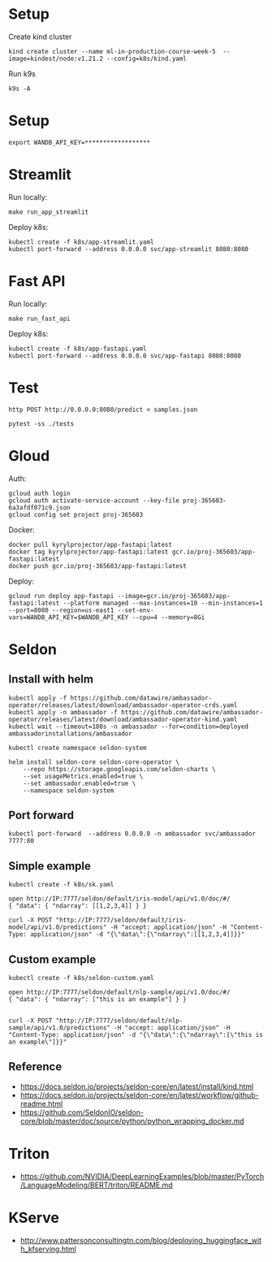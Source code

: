 
# Setup 

Create kind cluster 

```
kind create cluster --name ml-in-production-course-week-5  --image=kindest/node:v1.21.2 --config=k8s/kind.yaml
```

Run k9s 

```
k9s -A
```


# Setup 


```
export WANDB_API_KEY=******************
```

# Streamlit 

Run locally: 

```
make run_app_streamlit
```


Deploy k8s: 

```
kubectl create -f k8s/app-streamlit.yaml
kubectl port-forward --address 0.0.0.0 svc/app-streamlit 8080:8080
```

# Fast API

Run locally: 

```
make run_fast_api
```

Deploy k8s: 

```
kubectl create -f k8s/app-fastapi.yaml
kubectl port-forward --address 0.0.0.0 svc/app-fastapi 8080:8080
```



# Test 

```
http POST http://0.0.0.0:8080/predict < samples.json
```

```
pytest -ss ./tests
```


# Gloud 

Auth: 

```
gcloud auth login
gcloud auth activate-service-account --key-file proj-365603-6a3afdf071c9.json
gcloud config set project proj-365603
```


Docker:

```
docker pull kyrylprojector/app-fastapi:latest
docker tag kyrylprojector/app-fastapi:latest gcr.io/proj-365603/app-fastapi:latest
docker push gcr.io/proj-365603/app-fastapi:latest
```


Deploy: 

```
gcloud run deploy app-fastapi --image=gcr.io/proj-365603/app-fastapi:latest --platform managed --max-instances=10 --min-instances=1 --port=8080 --region=us-east1 --set-env-vars=WANDB_API_KEY=$WANDB_API_KEY --cpu=4 --memory=8Gi
```


# Seldon 


## Install with helm

```
kubectl apply -f https://github.com/datawire/ambassador-operator/releases/latest/download/ambassador-operator-crds.yaml
kubectl apply -n ambassador -f https://github.com/datawire/ambassador-operator/releases/latest/download/ambassador-operator-kind.yaml
kubectl wait --timeout=180s -n ambassador --for=condition=deployed ambassadorinstallations/ambassador

kubectl create namespace seldon-system

helm install seldon-core seldon-core-operator \
    --repo https://storage.googleapis.com/seldon-charts \
    --set usageMetrics.enabled=true \
    --set ambassador.enabled=true \
    --namespace seldon-system
```

## Port forward 

```
kubectl port-forward  --address 0.0.0.0 -n ambassador svc/ambassador 7777:80
```

## Simple example
```
kubectl create -f k8s/sk.yaml

open http://IP:7777/seldon/default/iris-model/api/v1.0/doc/#/
{ "data": { "ndarray": [[1,2,3,4]] } }

curl -X POST "http://IP:7777/seldon/default/iris-model/api/v1.0/predictions" -H "accept: application/json" -H "Content-Type: application/json" -d "{\"data\":{\"ndarray\":[[1,2,3,4]]}}"
```

## Custom example
```
kubectl create -f k8s/seldon-custom.yaml

open http://IP:7777/seldon/default/nlp-sample/api/v1.0/doc/#/
{ "data": { "ndarray": ["this is an example"] } }


curl -X POST "http://IP:7777/seldon/default/nlp-sample/api/v1.0/predictions" -H "accept: application/json" -H "Content-Type: application/json" -d "{\"data\":{\"ndarray\":[\"this is an example\"]}}"

```

## Reference 

- https://docs.seldon.io/projects/seldon-core/en/latest/install/kind.html
- https://docs.seldon.io/projects/seldon-core/en/latest/workflow/github-readme.html
- https://github.com/SeldonIO/seldon-core/blob/master/doc/source/python/python_wrapping_docker.md


# Triton 

- https://github.com/NVIDIA/DeepLearningExamples/blob/master/PyTorch/LanguageModeling/BERT/triton/README.md

# KServe 

- http://www.pattersonconsultingtn.com/blog/deploying_huggingface_with_kfserving.html


